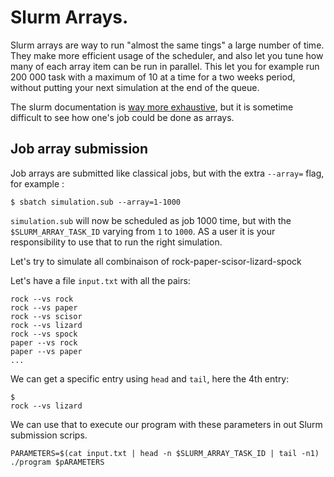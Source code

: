 # Slurm Arrays. 


Slurm arrays are way to run "almost the same tings" a large number of time.
They make more efficient usage of the scheduler, and also let you tune how many
of each array item can be run in parallel. This let you for example run 200 000
task with a maximum of 10 at a time for a two weeks period, without putting
your next simulation at the end of the queue.

The slurm documentation is [way more
exhaustive](https://slurm.schedmd.com/job_array.html), but it is sometime
difficult to see how one's job could be done as arrays.

## Job array submission

Job arrays are submitted like classical jobs, but with the extra `--array=` flag, for example :

```
$ sbatch simulation.sub --array=1-1000
```

`simulation.sub` will now be scheduled as job 1000 time, but with the
`$SLURM_ARRAY_TASK_ID` varying from `1` to `1000`. AS a user it is your
responsibility  to use that to run the right simulation. 

Let's try to simulate all combinaison of rock-paper-scisor-lizard-spock

Let's have a file `input.txt` with all the pairs: 

```
rock --vs rock
rock --vs paper
rock --vs scisor
rock --vs lizard
rock --vs spock
paper --vs rock
paper --vs paper
...
```

We can get a specific entry using `head` and `tail`, here the 4th entry:

```
$ 
rock --vs lizard
```

We can use that to execute our program with these parameters in out Slurm submission scrips.

```
PARAMETERS=$(cat input.txt | head -n $SLURM_ARRAY_TASK_ID | tail -n1)
./program $pARAMETERS
```
